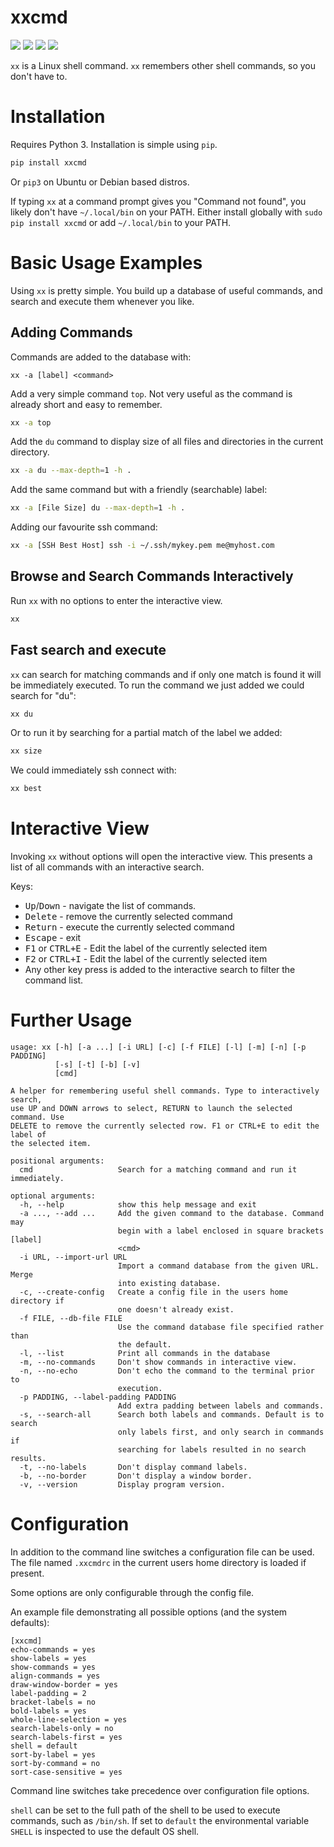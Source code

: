 # xxcmd

![](https://img.shields.io/pypi/pyversions/xxcmd) ![](https://img.shields.io/github/workflow/status/grking/xxcmd/Python%20Build) ![](https://img.shields.io/pypi/v/xxcmd) ![](https://img.shields.io/github/commits-since/grking/xxcmd/v0.8.0)

`xx` is a Linux shell command. `xx` remembers other shell commands, so you don't have to.

# Installation

Requires Python 3. Installation is simple using `pip`.

```bash
pip install xxcmd
```

Or `pip3` on Ubuntu or Debian based distros.

If typing `xx` at a command prompt gives you "Command not found", you likely don't have `~/.local/bin` on your PATH. Either install globally with `sudo pip install xxcmd` or add `~/.local/bin` to your PATH.

# Basic Usage Examples

Using `xx` is pretty simple. You build up a database of useful commands, and search and execute them whenever you like.

## Adding Commands

Commands are added to the database with:

`xx -a [label] <command>`

Add a very simple command `top`. Not very useful as the command is already short and easy to remember.

```bash
xx -a top
```

Add the `du` command to display size of all files and directories in the current directory.

```bash
xx -a du --max-depth=1 -h .
```

Add the same command but with a friendly (searchable) label:

```bash
xx -a [File Size] du --max-depth=1 -h .
```

Adding our favourite ssh command:

```bash
xx -a [SSH Best Host] ssh -i ~/.ssh/mykey.pem me@myhost.com
```

## Browse and Search Commands Interactively

Run `xx` with no options to enter the interactive view.

```bash
xx
```

## Fast search and execute

`xx` can search for matching commands and if only one match is found it will be immediately executed. To run the command we just added we could search for "du":

```bash
xx du
```

Or to run it by searching for a partial match of the label we added:

```bash
xx size
```

We could immediately ssh connect with:

```bash
xx best
```

# Interactive View

Invoking `xx` without options will open the interactive view. This presents a list of all commands with an interactive search.

Keys:

* <kbd>Up</kbd>/<kbd>Down</kbd> - navigate the list of commands.
* <kbd>Delete</kbd> - remove the currently selected command
* <kbd>Return</kbd> - execute the currently selected command
* <kbd>Escape</kbd> - exit
* <kbd>F1</kbd> or <kbd>CTRL+E</kbd> - Edit the label of the currently selected item
* <kbd>F2</kbd> or <kbd>CTRL+I</kbd> - Edit the label of the currently selected item
* Any other key press is added to the interactive search to filter the command list.

# Further Usage

```text
usage: xx [-h] [-a ...] [-i URL] [-c] [-f FILE] [-l] [-m] [-n] [-p PADDING]
          [-s] [-t] [-b] [-v]
          [cmd]

A helper for remembering useful shell commands. Type to interactively search,
use UP and DOWN arrows to select, RETURN to launch the selected command. Use
DELETE to remove the currently selected row. F1 or CTRL+E to edit the label of
the selected item.

positional arguments:
  cmd                   Search for a matching command and run it immediately.

optional arguments:
  -h, --help            show this help message and exit
  -a ..., --add ...     Add the given command to the database. Command may
                        begin with a label enclosed in square brackets [label]
                        <cmd>
  -i URL, --import-url URL
                        Import a command database from the given URL. Merge
                        into existing database.
  -c, --create-config   Create a config file in the users home directory if
                        one doesn't already exist.
  -f FILE, --db-file FILE
                        Use the command database file specified rather than
                        the default.
  -l, --list            Print all commands in the database
  -m, --no-commands     Don't show commands in interactive view.
  -n, --no-echo         Don't echo the command to the terminal prior to
                        execution.
  -p PADDING, --label-padding PADDING
                        Add extra padding between labels and commands.
  -s, --search-all      Search both labels and commands. Default is to search
                        only labels first, and only search in commands if
                        searching for labels resulted in no search results.
  -t, --no-labels       Don't display command labels.
  -b, --no-border       Don't display a window border.
  -v, --version         Display program version.

```
# Configuration

In addition to the command line switches a configuration file can be used. The file named `.xxcmdrc` in the current users home directory is loaded if present.

Some options are only configurable through the config file.

An example file demonstrating all possible options (and the system defaults):

```text
[xxcmd]
echo-commands = yes
show-labels = yes
show-commands = yes
align-commands = yes
draw-window-border = yes
label-padding = 2
bracket-labels = no
bold-labels = yes
whole-line-selection = yes
search-labels-only = no
search-labels-first = yes
shell = default
sort-by-label = yes
sort-by-command = no
sort-case-sensitive = yes
```

Command line switches take precedence over configuration file options.

`shell` can be set to the full path of the shell to be used to execute commands, such as `/bin/sh`. If set to `default` the environmental variable `SHELL` is inspected to use the default OS shell.